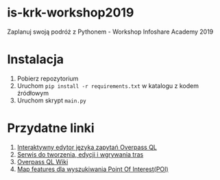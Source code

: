 # is-krk-workshop2019
Zaplanuj swoją podróż z Pythonem - Workshop Infoshare Academy 2019
# Instalacja
1. Pobierz repozytorium
2. Uruchom `pip install -r requirements.txt` w katalogu z kodem źródłowym
3. Uruchom skrypt `main.py`
# Przydatne linki
1. [Interaktywny edytor języka zapytań Overpass QL](https://overpass-turbo.eu/)
2. [Serwis do tworzenia, edycji i wgrywania tras](https://maps.openrouteservice.org)
3. [Overpass QL Wiki](https://wiki.openstreetmap.org/wiki/Overpass_API/Overpass_QL)
4. [Map features dla wyszukiwania Point Of Interest(POI)](https://wiki.openstreetmap.org/wiki/Map_Features)
